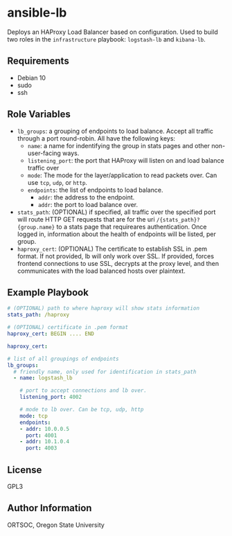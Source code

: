 ansible-lb
=========

Deploys an HAProxy Load Balancer based on configuration. Used to build two roles in the `infrastructure` playbook: `logstash-lb` and `kibana-lb`.

Requirements
------------

- Debian 10
- sudo
- ssh

Role Variables
--------------

- `lb_groups`: a grouping of endpoints to load balance. Accept all traffic through a port round-robin. All have the following keys:
   - `name`: a name for indentifying the group in stats pages and other non-user-facing ways.
   - `listening_port`: the port that HAProxy will listen on and load balance traffic over
   - `mode`: The mode for the layer/application to read packets over. Can use `tcp`, `udp`, or `http`.
   - `endpoints`: the list of endpoints to load balance.
      - `addr`: the address to the endpoint.
      - `addr`: the port to load balance over.
- `stats_path`: (OPTIONAL) if specified, all traffic over the specified port will route HTTP GET requests that are for the uri `/{stats_path}?{group.name}` to a stats page that requireares authentication. Once logged in, information about the health of endpoints will be listed, per group.
- `haproxy_cert`: (OPTIONAL) The certificate to establish SSL in .pem format. If not provided, lb will only work over SSL. If provided, forces frontend connections to use SSL, decrypts at the proxy level, and then communicates with the load balanced hosts over plaintext.

Example Playbook
----------------

```yml
# (OPTIONAL) path to where haproxy will show stats information
stats_path: /haproxy

# (OPTIONAL) certificate in .pem format
haproxy_cert: BEGIN .... END

haproxy_cert: 

# list of all groupings of endpoints
lb_groups:
  # friendly name, only used for identification in stats_path
  - name: logstash_lb

    # port to accept connections and lb over.
    listening_port: 4002

    # mode to lb over. Can be tcp, udp, http
    mode: tcp
    endpoints:
    - addr: 10.0.0.5
      port: 4001
    - addr: 10.1.0.4
      port: 4003
```

License
-------

GPL3

Author Information
------------------

ORTSOC, Oregon State University
